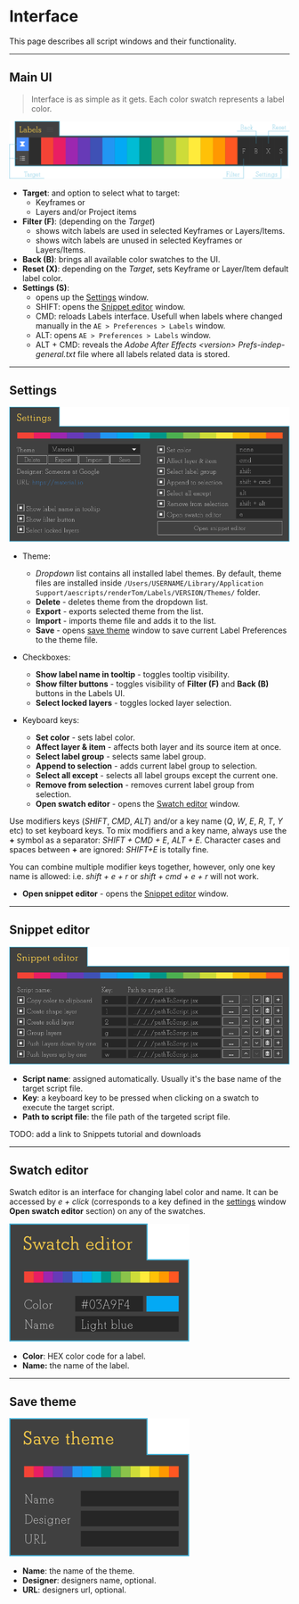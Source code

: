 # Interface

This page describes all script windows and their functionality.

---

## Main UI

> Interface is as simple as it gets. Each color swatch represents a label color.

![Main UI](./assets/UI/main.svg ':size=800')

- **Target**: and option to select what to target:
  - Keyframes or
  - Layers and/or Project items
- **Filter (F)**: (depending on the *Target*)
  - shows witch labels are used in selected Keyframes or Layers/Items.
  - shows witch labels are unused in selected Keyframes or Layers/Items.
- **Back (B)**: brings all available color swatches to the UI.
- **Reset (X)**: depending on the *Target*, sets Keyframe or Layer/Item default label color.
- **Settings (S)**:
  - opens up the [Settings](#settings) window.
  - SHIFT: opens the [Snippet editor](#snippet-editor) window.
  - CMD: reloads Labels interface. Usefull when labels where changed manually in the `AE > Preferences > Labels` window.
  - ALT: opens `AE > Preferences > Labels` window.
  - ALT + CMD: reveals the *Adobe After Effects \<version> Prefs-indep-general.txt* file where all labels related data is stored.

---

## Settings

![Settings UI](./assets/UI/settings.svg ':size=800')

- Theme:
  - *Dropdown* list contains all installed label themes. By default, theme files are installed inside `/Users/USERNAME/Library/Application Support/aescripts/renderTom/Labels/VERSION/Themes/` folder.
  - **Delete** - deletes theme from the dropdown list.
  - **Export** - exports selected theme from the list.
  - **Import** - imports theme file and adds it to the list.
  - **Save** - opens [save theme](#save-theme) window to save current Label Preferences to the theme file.

- Checkboxes:
  - **Show label name in tooltip** - toggles tooltip visibility.
  - **Show filter buttons** - toggles visibility of **Filter (F)** and **Back (B)** buttons in the Labels UI.
  - **Select locked layers** - toggles locked layer selection.

- Keyboard keys:
  - **Set color** - sets label color.
  - **Affect layer & item** - affects both layer and its source item at once.
  - **Select label group** - selects same label group.
  - **Append to selection** - adds current label group to selection.
  - **Select all except** - selects all label groups except the current one.
  - **Remove from selection** - removes current label group from selection.
  - **Open swatch editor** - opens the [Swatch editor](#swatch-editor) window.

Use modifiers keys (*SHIFT*, *CMD*, *ALT*) and/or a key name (*Q*, *W*, *E*, *R*, *T*, *Y* etc) to set keyboard keys. To mix modifiers and a key name, always use the **+** symbol as a separator: *SHIFT + CMD + E*, *ALT + E*. Character cases and spaces between **+** are ignored: *SHIFT+E* is totally fine.

You can combine multiple modifier keys together, however, only one key name is allowed: i.e. *shift + e + r* or *shift + cmd + e + r* will not work.

- **Open snippet editor** - opens the [Snippet editor](#snippet-editor) window.

---

## Snippet editor

![Snippet editor UI](./assets/UI/snippet-editor.svg ':size=800')

- **Script name**: assigned automatically. Usually it's the base name of the target script file.
- **Key**: a keyboard key to be pressed when clicking on a swatch to execute the target script.
- **Path to script file**: the file path of the targeted script file.

TODO: add a link to Snippets tutorial and downloads

---

## Swatch editor

Swatch editor is an interface for changing label color and name. It can be accessed by *e + click* (corresponds to a key defined in the [settings](#settings) window **Open swatch editor** section) on any of the swatches.

![Swatch editor](./assets/UI/swatch-editor.svg ':size=260')

- **Color**: HEX color code for a label.
- **Name:** the name of the label.

---

## Save theme

![Save theme](./assets/UI/save-theme.svg ':size=260')

- **Name**: the name of the theme.
- **Designer**: designers name, optional.
- **URL**: designers url, optional.
